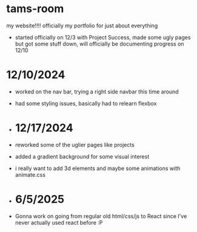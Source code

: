 # tams-room
my website!!!! officially my portfolio for just about everything

- started officially on 12/3 with Project Success, made some ugly pages but got some stuff down, will officially be documenting progress on 12/10

# 12/10/2024

- worked on the nav bar, trying a right side navbar this time around
- had some styling issues, basically had to relearn flexbox 

- # 12/17/2024

- reworked some of the uglier pages like projects
- added a gradient background for some visual interest
- i really want to add 3d elements and maybe some animations with animate.css

- # 6/5/2025

- Gonna work on going from regular old html/css/js to React since I've never actually used react before :P

